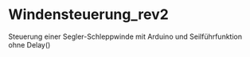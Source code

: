 # Windensteuerung_rev2
Steuerung einer Segler-Schleppwinde mit Arduino und Seilführfunktion ohne Delay()
